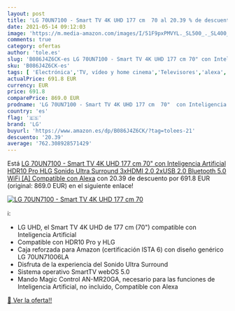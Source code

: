 ```yaml
---
layout: post
title: 'LG 70UN7100 - Smart TV 4K UHD 177 cm  70 al 20.39 % de descuento'
date: 2021-05-14 09:12:03
image: 'https://m.media-amazon.com/images/I/51F9pxPMVYL._SL500_._SL400_.jpg'
comments: true
category: ofertas
author: 'tole.es'
slug: 'B086J4Z6CK-es LG 70UN7100 - Smart TV 4K UHD 177 cm 70" con Inteligencia...'
sku: 'B086J4Z6CK-es'
tags: [ 'Electrónica','TV, vídeo y home cinema','Televisores','alexa','lg', ]
actualPrice: 691.8 EUR
currency: EUR
price: 691.8
comparePrice: 869.0 EUR
prodname: 'LG 70UN7100 - Smart TV 4K UHD 177 cm  70"  con Inteligencia Artificial  HDR10 Pro  HLG  Sonido Ultra Surround  3xHDMI 2.0  2xUSB 2.0  Bluetooth 5.0  WiFi [A]  Compatible con Alexa'
country: 'es'
flag: '🇪🇸'
brand: 'LG'
buyurl: 'https://www.amazon.es/dp/B086J4Z6CK/?tag=tolees-21'
descuento: '20.39'
average: '762.308928571429'
---
```


Está [LG 70UN7100 - Smart TV 4K UHD 177 cm  70"  con Inteligencia Artificial  HDR10 Pro  HLG  Sonido Ultra Surround  3xHDMI 2.0  2xUSB 2.0  Bluetooth 5.0  WiFi [A]  Compatible con Alexa](https://www.amazon.es/dp/B086J4Z6CK/?tag=tolees-21) con 20.39 de descuento por 691.8 EUR (original: 869.0 EUR) en el siguiente enlace!

[![LG 70UN7100 - Smart TV 4K UHD 177 cm  70](https://m.media-amazon.com/images/I/51F9pxPMVYL._SL500_._SL400_.jpg)](https://www.amazon.es/dp/B086J4Z6CK/?tag=tolees-21)

ℹ️:

- LG UHD, el Smart TV 4K UHD de 177 cm (70") compatible con Inteligencia Artificial
- Compatible con HDR10 Pro y HLG
- Caja reforzada para Amazon (certificación ISTA 6) con diseño genérico LG 70UN71006LA
- Disfruta de la experiencia del Sonido Ultra Surround
- Sistema operativo SmartTV webOS 5.0
- Mando Magic Control AN-MR20GA, necesario para las funciones de Inteligencia Artificial, no incluido, Compatible con Alexa

[🛒 Ver la oferta!!](https://www.amazon.es/dp/B086J4Z6CK/?tag=tolees-21)
